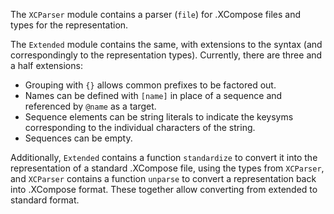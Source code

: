 The `XCParser` module contains a parser (`file`) for .XCompose files and types
for the representation.

The `Extended` module contains the same, with extensions to the syntax (and
correspondingly to the representation types). Currently, there are three and a
half extensions:

-   Grouping with `{}` allows common prefixes to be factored out.
-   Names can be defined with `[name]` in place of a sequence and referenced by
    `@name` as a target.
-   Sequence elements can be string literals to indicate the keysyms
    corresponding to the individual characters of the string.
-   Sequences can be empty.

Additionally, `Extended` contains a function `standardize` to convert it into
the representation of a standard .XCompose file, using the types from
`XCParser`, and `XCParser` contains a function `unparse` to convert a
representation back into .XCompose format. These together allow converting from
extended to standard format.

